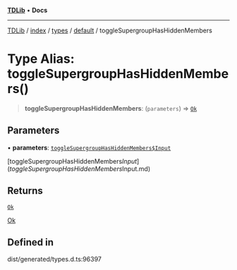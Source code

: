 [**TDLib**](../../../../../../README.md) • **Docs**

***

[TDLib](../../../../../../modules.md) / [index](../../../../../README.md) / [types](../../../README.md) / [default](../README.md) / toggleSupergroupHasHiddenMembers

# Type Alias: toggleSupergroupHasHiddenMembers()

> **toggleSupergroupHasHiddenMembers**: (`parameters`) => [`Ok`](Ok.md)

## Parameters

• **parameters**: [`toggleSupergroupHasHiddenMembers$Input`](toggleSupergroupHasHiddenMembers$Input.md)

[toggleSupergroupHasHiddenMembers$Input](toggleSupergroupHasHiddenMembers$Input.md)

## Returns

[`Ok`](Ok.md)

[Ok](Ok.md)

## Defined in

dist/generated/types.d.ts:96397
